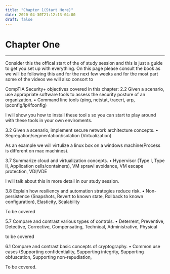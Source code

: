```yaml
---
title: "Chapter 1(Start Here)"
date: 2020-04-30T21:12:13-04:00
draft: false
---
```


# Chapter One 
---
Consider this the offical start of the of study session and this is just a guide to get you set up with everything.
On this page please consult the book as we will be following this and for the next few weeks and for the most part some of the videos we will also consort to



CompTIA Security+ objectives covered in this chapter:
2.2 Given a scenario, use appropriate software tools to assess the
security posture of an organization.
• Command line tools (ping, netstat, tracert, arp,
ipconfig/ip/ifconfig)

I will show you how to install these tool s so you can start to play around with these tools in your own enviroments.

3.2 Given a scenario, implement secure network architecture concepts.
• Segregation/segmentation/isolation (Virtualization)

As an example we will virtulize a linux box on a windows machine(Process is different on mac machines).

3.7 Summarize cloud and virtualization concepts.
• Hypervisor (Type I, Type II, Application cells/containers), VM
sprawl avoidance, VM escape protection, VDI/VDE

I will talk about this in more detail in our study session.

3.8 Explain how resiliency and automation strategies reduce risk.
• Non-persistence (Snapshots, Revert to known state, Rollback to
known configuration), Elasticity, Scalability

To be covered

5.7 Compare and contrast various types of controls.
• Deterrent, Preventive, Detective, Corrective, Compensating,
Technical, Administrative, Physical

to be covered

6.1 Compare and contrast basic concepts of cryptography.
• Common use cases (Supporting confidentiality, Supporting
integrity, Supporting obfuscation, Supporting non-repudiation,

To be covered.
